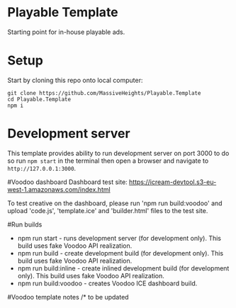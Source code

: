 # Playable Template
Starting point for in-house playable ads.

# Setup
Start by cloning this repo onto local computer:
```
git clone https://github.com/MassiveHeights/Playable.Template
cd Playable.Template
npm i
```

# Development server
This template provides ability to run development server on port 3000 to do so run `npm start` in the terminal 
then open a browser and navigate to `http://127.0.0.1:3000`.

#Voodoo dashboard
Dashboard test site: https://icream-devtool.s3-eu-west-1.amazonaws.com/index.html

To test creative on the dashboard, please run 'npm run build:voodoo' and upload 'code.js', 'template.ice' and 'builder.html' files to the test site.

#Run builds
 - npm run start - runs development server (for development only). This build uses fake Voodoo API realization.
 - npm run build - create development build (for development only). This build uses fake Voodoo API realization.
 - npm run build:inline - create inlined development build (for development only). This build uses fake Voodoo API realization.
 - npm run build:voodoo - creates Voodoo ICE dashboard build.

#Voodoo template notes
 /* to be updated
